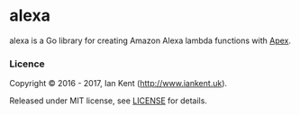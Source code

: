alexa
=====

alexa is a Go library for creating Amazon Alexa lambda functions with [Apex](https://github.com/apex/apex).

### Licence

Copyright ©‎ 2016 - 2017, Ian Kent (http://www.iankent.uk).

Released under MIT license, see [LICENSE](LICENSE.md) for details.
